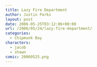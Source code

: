 ```yaml
---
title: Lazy Fire Department
author: Justin Parks
layout: post
date: 2006-05-25T03:12:06+00:00
url: /2006/05/24/lazy-fire-department/
categories:
  - Chipmunk Bay
characters:
  - jacob
  - shawn
comic: 20060525.png  
---
```

